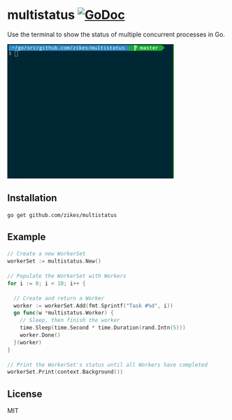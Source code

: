 # multistatus [![GoDoc](https://godoc.org/github.com/zikes/multistatus?status.svg)](https://godoc.org/github.com/zikes/multistatus)

Use the terminal to show the status of multiple concurrent processes in Go.

![](./multistatus.gif)

## Installation

```sh
go get github.com/zikes/multistatus
```

## Example

```go
// Create a new WorkerSet
workerSet := multistatus.New()

// Populate the WorkerSet with Workers
for i := 0; i < 10; i++ {

  // Create and return a Worker
  worker := workerSet.Add(fmt.Sprintf("Task #%d", i))
  go func(w *multistatus.Worker) {
    // Sleep, then finish the worker
    time.Sleep(time.Second * time.Duration(rand.Intn(5)))
    worker.Done()
  }(worker)
}

// Print the WorkerSet's status until all Workers have completed
workerSet.Print(context.Background())
```

## License

MIT
